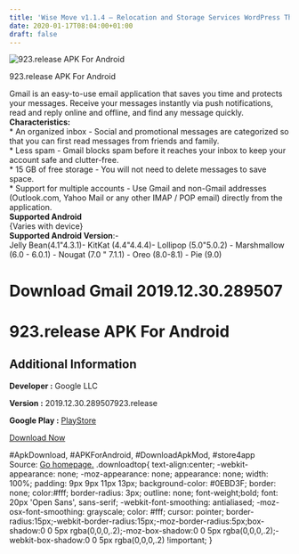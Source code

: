```yaml
---
title: 'Wise Move v1.1.4 – Relocation and Storage Services WordPress Theme'
date: 2020-01-17T08:04:00+01:00
draft: false
---
```


![923.release APK For Android](https://i0.wp.com/apkhome.net/wp-content/uploads/2020/01/Gmail-2019.12.30.289507923.release.png "923.release APK For Android")

  

923.release APK For Android

Gmail is an easy-to-use email application that saves you time and protects your messages. Receive your messages instantly via push notifications, read and reply online and offline, and find any message quickly.  
**Characteristics:**  
\* An organized inbox - Social and promotional messages are categorized so that you can first read messages from friends and family.  
\* Less spam - Gmail blocks spam before it reaches your inbox to keep your account safe and clutter-free.  
\* 15 GB of free storage - You will not need to delete messages to save space.  
\* Support for multiple accounts - Use Gmail and non-Gmail addresses (Outlook.com, Yahoo Mail or any other IMAP / POP email) directly from the application.  
**Supported Android**  
{Varies with device}  
**Supported Android Version**:-  
Jelly Bean(4.1"4.3.1)- KitKat (4.4"4.4.4)- Lollipop (5.0"5.0.2) - Marshmallow (6.0 - 6.0.1) - Nougat (7.0 " 7.1.1) - Oreo (8.0-8.1) - Pie (9.0)

Download Gmail 2019.12.30.289507
================================

923.release APK For Android
===========================

Additional Information
----------------------

**Developer :** Google LLC

**Version :** 2019.12.30.289507923.release

**Google Play :** [PlayStore](https://play.google.com/store/apps/details?id=com.google.android.gm)

  

[Download Now](https://store4app.co/post/923-release-apk-for-android_1579175609)

  
#ApkDownload, #APKForAndroid, #DownloadApkMod, #store4app  
Source: [Go homepage.](https://store4app.co/post/923-release-apk-for-android_1579175609) .downloadtop{ text-align:center; -webkit-appearance: none; -moz-appearance: none; appearance: none; width: 100%; padding: 9px 9px 11px 13px; background-color: #0EBD3F; border: none; color:#fff; border-radius: 3px; outline: none; font-weight;bold; font: 20px 'Open Sans', sans-serif; -webkit-font-smoothing: antialiased; -moz-osx-font-smoothing: grayscale; color: #fff; cursor: pointer; border-radius:15px;-webkit-border-radius:15px;-moz-border-radius:5px;box-shadow:0 0 5px rgba(0,0,0,.2);-moz-box-shadow:0 0 5px rgba(0,0,0,.2);-webkit-box-shadow:0 0 5px rgba(0,0,0,.2) !important; }